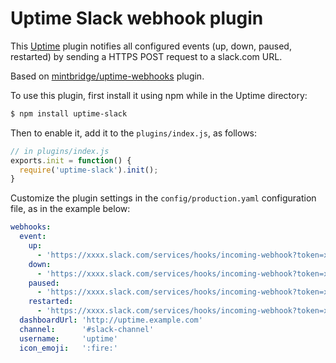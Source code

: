 Uptime Slack webhook plugin
===========================

This [Uptime](https://github.com/fzaninotto/uptime) plugin notifies all configured events (up, down, paused, restarted) by sending a HTTPS POST request to a slack.com URL.

Based on [mintbridge/uptime-webhooks](https://github.com/mintbridge/uptime-webhooks) plugin.

To use this plugin, first install it using npm while in the Uptime directory:

```sh
$ npm install uptime-slack
```

Then to enable it, add it to the `plugins/index.js`, as follows:

```js
// in plugins/index.js
exports.init = function() {
  require('uptime-slack').init();
}
```

Customize the plugin settings in the `config/production.yaml` configuration file, as in the example below:

```yaml
webhooks:
  event:
    up:
      - 'https://xxxx.slack.com/services/hooks/incoming-webhook?token=xxxxxx'
    down:
      - 'https://xxxx.slack.com/services/hooks/incoming-webhook?token=xxxxxx'
    paused:
      - 'https://xxxx.slack.com/services/hooks/incoming-webhook?token=xxxxxx'
    restarted:
      - 'https://xxxx.slack.com/services/hooks/incoming-webhook?token=xxxxxx'
  dashboardUrl: 'http://uptime.example.com'
  channel:      '#slack-channel'
  username:     'uptime'
  icon_emoji:   ':fire:'
```
